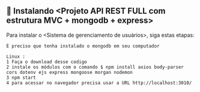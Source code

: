 ## 🚀 Instalando <Projeto API REST FULL com estrutura MVC + mongodb + express>

Para instalar o <Sistema de gerenciamento de usuários>, siga estas etapas:
```
É preciso que tenha instalado o mongodb em seu computador 

Linux :
1 Faça o download desse codigo
2 instale os módulos com o comando $ npm install axios body-parser cors dotenv ejs express mongoose morgan nodemon      
3 npm start
4 para acessar no navegador precisa usar a URL http://localhost:3010/
